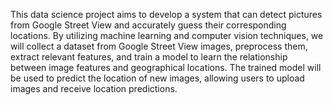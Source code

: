 This data science project aims to develop a system that can detect pictures from Google Street View and accurately guess their corresponding locations. By utilizing machine learning and computer vision techniques, we will collect a dataset from Google Street View images, preprocess them, extract relevant features, and train a model to learn the relationship between image features and geographical locations. The trained model will be used to predict the location of new images, allowing users to upload images and receive location predictions.
